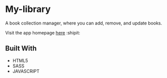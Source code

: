 # My-library

A book collection manager, where you can add, remove, and update books.

Visit the app homepage [here](https://zakarya-mks.github.io/my-library/) :shipit:

## Built With

- HTML5
- SASS
- JAVASCRIPT
